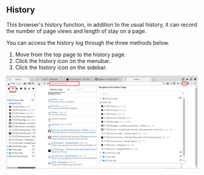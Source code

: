 ## History

This browser's history function, in addition to the usual history, it can record the number of page views and length of stay on a page.

You can access the history log through the three methods below.

1. Move from the top page to the history page.
2. Click the history icon on the menubar.
3. Click the history icon on the sidebar.

![history](img/history.png)